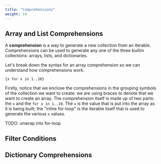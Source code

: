 ```yaml
---
title: "Comprehensions"
weight: 14
---
```


## Array and List Comprehensions

A **comprehension** is a way to generate a new collection from an iterable.  Comprehensions
can be used to generate any one of the three builtin collections: arrays, lists, and dictionaries.

Let's break down the syntax for an array comprehension so we can understand how comprehensions work.

    {x for x in 1..10}

Firstly, notice that we enclose the comprehensions in the grouping symbols of the collection we want
to create: we are using braces to denote that we want to create an array.  The comprehension itself
is made up of two parts: the `x` and the `for x in 1..10`.  The `x` is the value that is put into
the array as it is being built; the "inline for-loop" is the iterable itself that is used to generate
the various `x` values.

TODO: unwrap into for-loop

## Filter Conditions

## Dictionary Comprehensions